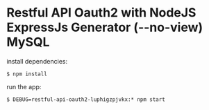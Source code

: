 # Restful API Oauth2 with NodeJS ExpressJs Generator (--no-view) MySQL

install dependencies:
```
$ npm install
```

run the app:
```
$ DEBUG=restful-api-oauth2-luphigzpjvkx:* npm start
```
